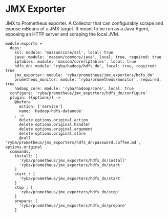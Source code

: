 
# JMX Exporter

JMX to Prometheus exporter.
A Collector that can configurably scrape and expose mBeans of a JMX target. 
It meant to be run as a Java Agent, exposing an HTTP server and scraping the local JVM.

    module.exports =
      deps:
        ssl: module: 'masson/core/ssl', local: true
        java: module: 'masson/commons/java', local: true, required: true
        iptables: module: 'masson/core/iptables', local: true
        hdfs_dn: module: 'ryba/hadoop/hdfs_dn', local: true, required: true
        jmx_exporter: module: 'ryba/prometheus/jmx_exporters/hdfs_dn'
        prometheus_monitor: module: 'ryba/prometheus/monitor', required: true
        hadoop_core: module: 'ryba/hadoop/core', local: true
      configure: 'ryba/prometheus/jmx_exporters/hdfs_dn/configure'
      plugin: ({options}) ->
        @before
          action: ['service']
          name: 'hadoop-hdfs-datanode'
        , ->
          delete options.original.action
          delete options.original.handler
          delete options.original.argument
          delete options.original.store
          @call 'ryba/prometheus/jmx_exporters/hdfs_dn/password.coffee.md', options.original
      commands:
        install: [
          'ryba/prometheus/jmx_exporters/hdfs_dn/install'
          'ryba/prometheus/jmx_exporters/hdfs_dn/start'
        ]
        start : [
          'ryba/prometheus/jmx_exporters/hdfs_dn/start'
        ]
        stop : [
          'ryba/prometheus/jmx_exporters/hdfs_dn/stop'
        ]
        prepare: [
          'ryba/prometheus/jmx_exporters/hdfs_dn/prepare'
        ]
